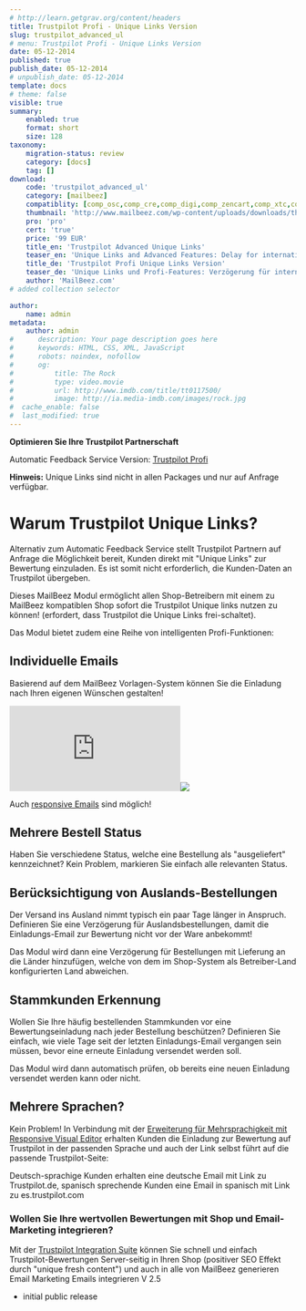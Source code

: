 ```yaml
---
# http://learn.getgrav.org/content/headers
title: Trustpilot Profi - Unique Links Version
slug: trustpilot_advanced_ul
# menu: Trustpilot Profi - Unique Links Version
date: 05-12-2014
published: true
publish_date: 05-12-2014
# unpublish_date: 05-12-2014
template: docs
# theme: false
visible: true
summary:
    enabled: true
    format: short
    size: 128
taxonomy:
    migration-status: review
    category: [docs]
    tag: []
download:
    code: 'trustpilot_advanced_ul'
    category: [mailbeez]
    compatiblity: [comp_osc,comp_cre,comp_digi,comp_zencart,comp_xtc,comp_gambio]
    thumbnail: 'http://www.mailbeez.com/wp-content/uploads/downloads/thumbnails/2013/06/top_64.png'
    pro: 'pro'
    cert: 'true'
    price: '99 EUR'
    title_en: 'Trustpilot Advanced Unique Links'
    teaser_en: 'Unique Links and Advanced Features: Delay for international orders, multiple Order status, recognition of regular customers'
    title_de: 'Trustpilot Profi Unique Links Version'
    teaser_de: 'Unique Links und Profi-Features: Verzögerung für internationale Bestellungen, Stammkunden-Erkennung und mehr'
    author: 'MailBeez.com'
# added collection selector

author:
    name: admin
metadata:
    author: admin
#      description: Your page description goes here
#      keywords: HTML, CSS, XML, JavaScript
#      robots: noindex, nofollow
#      og:
#          title: The Rock
#          type: video.movie
#          url: http://www.imdb.com/title/tt0117500/
#          image: http://ia.media-imdb.com/images/rock.jpg
#  cache_enable: false
#  last_modified: true
---
```


**Optimieren Sie Ihre Trustpilot Partnerschaft**

Automatic Feedback Service Version: [Trustpilot Profi](http://www.mailbeez.com/dokumentation/mailbeez/trustpilot_advanced/)

**Hinweis:** Unique Links sind nicht in allen Packages und nur auf Anfrage verfügbar.

# Warum Trustpilot Unique Links?

Alternativ zum Automatic Feedback Service stellt Trustpilot Partnern auf Anfrage die Möglichkeit bereit, Kunden direkt mit "Unique Links" zur Bewertung einzuladen. Es ist somit nicht erforderlich, die Kunden-Daten an Trustpilot übergeben.

Dieses MailBeez Modul ermöglicht allen Shop-Betreibern mit einem zu MailBeez kompatiblen Shop sofort die Trustpilot Unique links nutzen zu können! (erfordert, dass Trustpilot die Unique Links frei-schaltet).

Das Modul bietet zudem eine Reihe von intelligenten Profi-Funktionen:

## Individuelle Emails

Basierend auf dem MailBeez Vorlagen-System können Sie die Einladung nach Ihren eigenen Wünschen gestalten!

[![](http://localhost/wordpress_mailbeez_EOL/wp-content/themes/awake/lib/scripts/timthumb/thumb.php?src=http://localhost/wordpress_mailbeez_EOL/wp-content/themes/awake/images/assets/invalid_image.png&w=400&h=400&zc=1&q=100 "Eigenes Email-Layout")](https://www.mailbeez.com/images/doc/mailbeez/trustpilot_advanced_ul/de_invite.png "Eigenes Email-Layout")![](http://localhost/wordpress_mailbeez_EOL/wp-content/themes/awake/images/shortcodes/image_shadow.png)

Auch [responsive Emails](http://www.mailbeez.com/dokumentation/responsive-emails/) sind möglich!

## Mehrere Bestell Status

Haben Sie verschiedene Status, welche eine Bestellung als "ausgeliefert" kennzeichnet? Kein Problem, markieren Sie einfach alle relevanten Status.

## Berücksichtigung von Auslands-Bestellungen

Der Versand ins Ausland nimmt typisch ein paar Tage länger in Anspruch. Definieren Sie eine Verzögerung für Auslandsbestellungen, damit die Einladungs-Email zur Bewertung nicht vor der Ware anbekommt!

Das Modul wird dann eine Verzögerung für Bestellungen mit Lieferung an die Länder hinzufügen, welche von dem im Shop-System als Betreiber-Land konfigurierten Land abweichen.

## Stammkunden Erkennung

Wollen Sie Ihre häufig bestellenden Stammkunden vor eine Bewertungseinladung nach jeder Bestellung beschützen? Definieren Sie einfach, wie viele Tage seit der letzten Einladungs-Email vergangen sein müssen, bevor eine erneute Einladung versendet werden soll.

Das Modul wird dann automatisch prüfen, ob bereits eine neuen Einladung versendet werden kann oder nicht.

## Mehrere Sprachen?

Kein Problem! In Verbindung mit der [Erweiterung für Mehrsprachigkeit mit Responsive Visual Editor](http://www.mailbeez.com/dokumentation/configbeez/config_tmplmngr_lng/) erhalten Kunden die Einladung zur Bewertung auf Trustpilot in der passenden Sprache und auch der Link selbst führt auf die passende Trustpilot-Seite:

Deutsch-sprachige Kunden erhalten eine deutsche Email mit Link zu Trustpilot.de, spanisch sprechende Kunden eine Email in spanisch mit Link zu es.trustpilot.com

### Wollen Sie Ihre wertvollen Bewertungen mit Shop und Email-Marketing integrieren?

Mit der [Trustpilot Integration Suite](http://www.mailbeez.com/dokumentation/mailbeez/config_trustpilot_rss_importer/) können Sie schnell und einfach Trustpilot-Bewertungen Server-seitig in Ihren Shop (positiver SEO Effekt durch "unique fresh content") und auch in alle von MailBeez generieren Email Marketing Emails integrieren
V 2.5
- initial public release